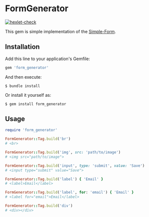 # FormGenerator

[![hexlet-check](https://github.com/alexSmkh/rails-project-lvl1/actions/workflows/hexlet-check.yml/badge.svg?branch=main)](https://github.com/alexSmkh/rails-project-lvl1/actions/workflows/hexlet-check.yml)

This gem is simple implementation of the [Simple-Form](https://github.com/heartcombo/simple_form).

## Installation

Add this line to your application's Gemfile:

```ruby
gem 'form_generator'
```

And then execute:

    $ bundle install

Or install it yourself as:

    $ gem install form_generator

## Usage

```ruby
require 'form_generator'

FormGenerator::Tag.build('br')
# <br>

FormGenerator::Tag.build('img', src: 'path/to/image')
# <img src="path/to/image">

FormGenerator::Tag.build('input', type: 'submit', value: 'Save')
# <input type="submit" value="Save">

FormGenerator::Tag.build('label') { 'Email' }
# <label>Email</label>

FormGenerator::Tag.build('label', for: 'email') { 'Email' }
# <label for="email">Email</label>

FormGenerator::Tag.build('div')
# <div></div>
```

